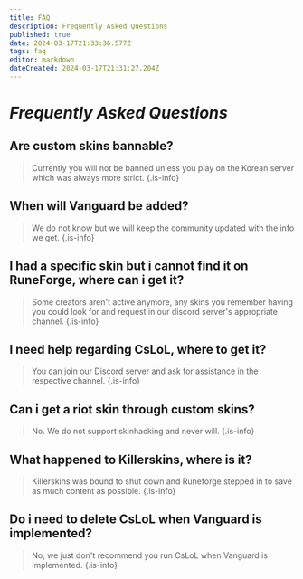 ```yaml
---
title: FAQ
description: Frequently Asked Questions
published: true
date: 2024-03-17T21:33:36.577Z
tags: faq
editor: markdown
dateCreated: 2024-03-17T21:31:27.204Z
---
```


# *Frequently Asked Questions*

## Are custom skins bannable?
> Currently you will not be banned unless you play on the Korean server which was always more strict.
{.is-info}

## When will Vanguard be added?
> We do not know but we will keep the community updated with the info we get.
{.is-info}

## I had a specific skin but i cannot find it on RuneForge, where can i get it?
> Some creators aren't active anymore, any skins you remember having you could look for and request in our discord server's appropriate channel.
{.is-info}

## I need help regarding CsLoL, where to get it?
> You can join our Discord server and ask for assistance in the respective channel.
{.is-info}

## Can i get a riot skin through custom skins?
> No. We do not support skinhacking and never will.
{.is-info}
## What happened to Killerskins, where is it?
> Killerskins was bound to shut down and Runeforge stepped in to save as much content as possible.
{.is-info}

## Do i need to delete CsLoL when Vanguard is implemented?
> No, we just don't recommend you run CsLoL when Vanguard is implemented.
{.is-info}